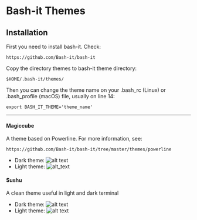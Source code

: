 # Bash-it Themes

## Installation

First you need to install bash-it. Check:

````https://github.com/Bash-it/bash-it````

Copy the directory themes to bash-it theme directory:

````$HOME/.bash-it/themes/````

Then you can change the theme name on your .bash_rc (Linux) or .bash_profile (macOS) file, usually on line 14:

````export BASH_IT_THEME='theme_name'````

----

#### Magiccube
A theme based on Powerline. For more information, see:

````https://github.com/Bash-it/bash-it/tree/master/themes/powerline````

- Dark theme: ![alt text](https://github.com/renanliraj/bash-it-themes/tree/main/magiccube/magiccube_dark.png)
- Light theme: ![alt_text](https://github.com/renanliraj/bash-it-themes/tree/main/magiccube/magiccube_light.png)

#### Sushu
A clean theme useful in light and dark terminal

- Dark theme: ![alt text](https://github.com/renanliraj/bash-it-themes/tree/main/sushu/sushu_dark.png)
- Light theme: ![alt text](https://github.com/renanliraj/bash-it-themes/tree/main/sushu/sushu_light.png)